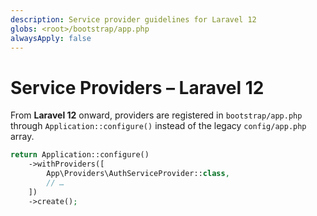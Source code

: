 ```yaml
---
description: Service provider guidelines for Laravel 12
globs: <root>/bootstrap/app.php
alwaysApply: false
---
```


# Service Providers – Laravel 12

From **Laravel 12** onward, providers are registered in
`bootstrap/app.php` through `Application::configure()` instead of the
legacy `config/app.php` array.

```php
return Application::configure()
    ->withProviders([
        App\Providers\AuthServiceProvider::class,
        // …
    ])
    ->create();
```
